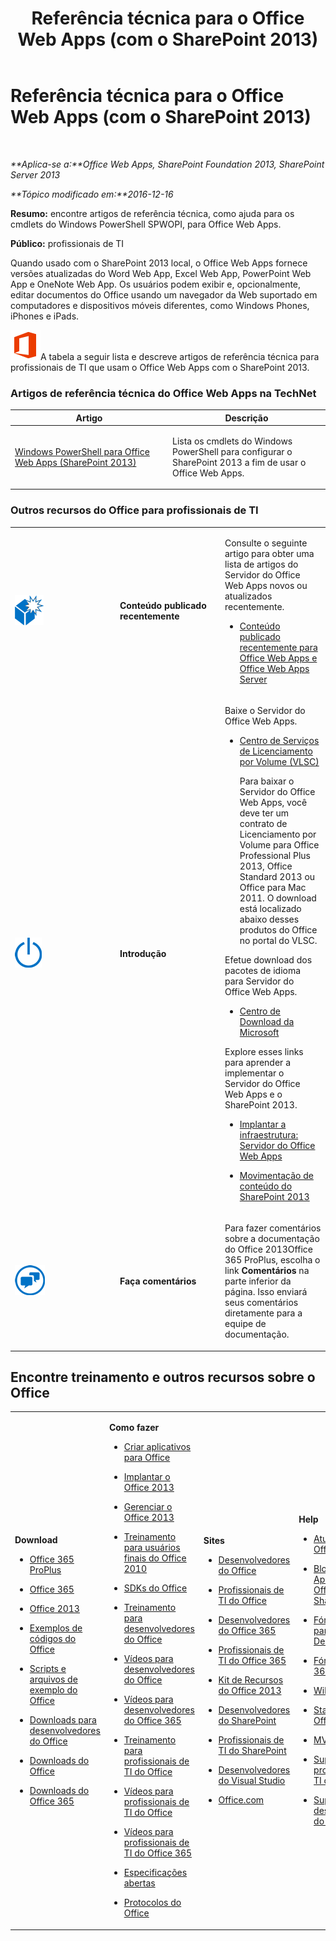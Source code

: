 ﻿---
title: Referência técnica para o Office Web Apps (com o SharePoint 2013)
TOCTitle: Referência técnica
ms:assetid: ef0b4cbd-f198-44a8-80f4-355494488f80
ms:mtpsurl: https://technet.microsoft.com/pt-br/library/Ee890081(v=office.15)
ms:contentKeyID: 49647138
ms.date: 01/04/2018
mtps_version: v=office.15
ms.translationtype: HT
---

# Referência técnica para o Office Web Apps (com o SharePoint 2013)

 

_**Aplica-se a:**Office Web Apps, SharePoint Foundation 2013, SharePoint Server 2013_

_**Tópico modificado em:**2016-12-16_

**Resumo:** encontre artigos de referência técnica, como ajuda para os cmdlets do Windows PowerShell SPWOPI, para Office Web Apps.

**Público:** profissionais de TI

Quando usado com o SharePoint 2013 local, o Office Web Apps fornece versões atualizadas do Word Web App, Excel Web App, PowerPoint Web App e OneNote Web App. Os usuários podem exibir e, opcionalmente, editar documentos do Office usando um navegador da Web suportado em computadores e dispositivos móveis diferentes, como Windows Phones, iPhones e iPads.


![Logotipo do Office 2013](images/JJ219456.a106e261-2cd0-43b7-af77-92de7e4b6fb9(Office.15).png "Logotipo do Office 2013")A tabela a seguir lista e descreve artigos de referência técnica para profissionais de TI que usam o Office Web Apps com o SharePoint 2013.

### Artigos de referência técnica do Office Web Apps na TechNet

<table>
<colgroup>
<col style="width: 50%" />
<col style="width: 50%" />
</colgroup>
<thead>
<tr class="header">
<th>Artigo</th>
<th>Descrição</th>
</tr>
</thead>
<tbody>
<tr class="odd">
<td><p><a href="windows-powershell-for-office-web-apps-sharepoint-2013.md">Windows PowerShell para Office Web Apps (SharePoint 2013)</a></p></td>
<td><p>Lista os cmdlets do Windows PowerShell para configurar o SharePoint 2013 a fim de usar o Office Web Apps.</p></td>
</tr>
</tbody>
</table>


### Outros recursos do Office para profissionais de TI

<table>
<colgroup>
<col style="width: 33%" />
<col style="width: 33%" />
<col style="width: 33%" />
</colgroup>
<tbody>
<tr class="odd">
<td><p><img src="images/JJ219457.22cad0f4-303d-4a40-90a3-fa08e69dfdaf(Office.15).png" title="Ícone de novidades (caixa)" alt="Ícone de novidades (caixa)" /></p></td>
<td><p><strong>Conteúdo publicado recentemente</strong></p></td>
<td><p>Consulte o seguinte artigo para obter uma lista de artigos do Servidor do Office Web Apps novos ou atualizados recentemente.</p>
<ul>
<li><p><a href="https://technet.microsoft.com/pt-br/library/ff433481(v=office.15)">Conteúdo publicado recentemente para Office Web Apps e Office Web Apps Server</a></p></li>
</ul></td>
</tr>
<tr class="even">
<td><p><img src="images/Dn135237.6b2d6dfa-7dc8-40fb-8335-af68b575f8cb(Office.15).png" title="Introdução" alt="Introdução" /></p></td>
<td><p><strong>Introdução</strong></p></td>
<td><p>Baixe o Servidor do Office Web Apps.</p>
<ul>
<li><p><a href="http://go.microsoft.com/fwlink/p/?linkid=256561">Centro de Serviços de Licenciamento por Volume (VLSC)</a></p>
<p>Para baixar o Servidor do Office Web Apps, você deve ter um contrato de Licenciamento por Volume para Office Professional Plus 2013, Office Standard 2013 ou Office para Mac 2011. O download está localizado abaixo desses produtos do Office no portal do VLSC.</p></li>
</ul>
<p>Efetue download dos pacotes de idioma para Servidor do Office Web Apps.</p>
<ul>
<li><p><a href="http://go.microsoft.com/fwlink/p/?linkid=256561%26clcid=0x416">Centro de Download da Microsoft</a></p></li>
</ul>
<p>Explore esses links para aprender a implementar o Servidor do Office Web Apps e o SharePoint 2013.</p>
<ul>
<li><p><a href="deploy-the-infrastructure-office-web-apps-server.md">Implantar a infraestrutura: Servidor do Office Web Apps</a></p></li>
<li><p><a href="https://technet.microsoft.com/pt-br/library/cc303422(v=office.15)">Movimentação de conteúdo do SharePoint 2013</a></p></li>
</ul></td>
</tr>
<tr class="odd">
<td><p><img src="images/JJ219456.6fa793ee-ede9-4476-901c-de96ea37fc3a(Office.15).png" title="Ícone de chat" alt="Ícone de chat" /></p></td>
<td><p><strong>Faça comentários</strong></p></td>
<td><p>Para fazer comentários sobre a documentação do Office 2013Office 365 ProPlus, escolha o link <strong>Comentários</strong> na parte inferior da página. Isso enviará seus comentários diretamente para a equipe de documentação.</p></td>
</tr>
</tbody>
</table>


## Encontre treinamento e outros recursos sobre o Office


<table>
<colgroup>
<col style="width: 25%" />
<col style="width: 25%" />
<col style="width: 25%" />
<col style="width: 25%" />
</colgroup>
<tbody>
<tr class="odd">
<td><p><strong>Download</strong></p>
<ul>
<li><p><a href="https://technet.microsoft.com/evalcenter/hh973391">Office 365 ProPlus</a></p></li>
<li><p><a href="https://go.microsoft.com/fwlink/p/?linkid=507653">Office 365</a></p></li>
<li><p><a href="https://technet.microsoft.com/pt-br/evalcenter/ee390818.aspx">Office 2013</a></p></li>
<li><p><a href="https://code.msdn.microsoft.com/office/">Exemplos de códigos do Office</a></p></li>
<li><p><a href="https://gallery.technet.microsoft.com/office/">Scripts e arquivos de exemplo do Office</a></p></li>
<li><p><a href="https://msdn.microsoft.com/pt-br/office/aa905351">Downloads para desenvolvedores do Office</a></p></li>
<li><p><a href="http://www.microsoft.com/pt-br/download/office.aspx?q=office">Downloads do Office</a></p></li>
<li><p><a href="https://www.microsoft.com/pt-br/download/search.aspx?q=office+365">Downloads do Office 365</a></p></li>
</ul></td>
<td><p><strong>Como fazer</strong></p>
<ul>
<li><p><a href="https://technet.microsoft.com/pt-br/library/jj220060.aspx">Criar aplicativos para Office</a></p></li>
<li><p><a href="https://technet.microsoft.com/pt-br/library/cc178982.aspx">Implantar o Office 2013</a></p></li>
<li><p><a href="https://technet.microsoft.com/pt-br/library/cc179068.aspx">Gerenciar o Office 2013</a></p></li>
<li><p><a href="https://technet.microsoft.com/pt-br/office/ff381682.aspx">Treinamento para usuários finais do Office 2010</a></p></li>
<li><p><a href="https://technet.microsoft.com/pt-br/office/aa905496.aspx">SDKs do Office</a></p></li>
<li><p><a href="https://msdn.microsoft.com/pt-br/office/aa905375">Treinamento para desenvolvedores do Office</a></p></li>
<li><p><a href="http://www.microsoft.com/resources/msdn/en-us/office/media/video/video.html?cid=odc%26from=mscomodc">Vídeos para desenvolvedores do Office</a></p></li>
<li><p><a href="http://www.microsoft.com/resources/msdn/en-us/office/media/video/video.html?cid=o365%26from=mscomo365">Vídeos para desenvolvedores do Office 365</a></p></li>
<li><p><a href="https://technet.microsoft.com/pt-br/office/ff519671">Treinamento para profissionais de TI do Office</a></p></li>
<li><p><a href="http://www.microsoft.com/resources/technet/en-us/office/media/video/video.html?cid=otc%26from=mscomotc">Vídeos para profissionais de TI do Office</a></p></li>
<li><p><a href="http://www.microsoft.com/resources/technet/en-us/office/media/video/video.html?cid=o365%26from=mscomo365">Vídeos para profissionais de TI do Office 365</a></p></li>
<li><p><a href="https://msdn.microsoft.com/pt-br/openspecifications/">Especificações abertas</a></p></li>
<li><p><a href="https://msdn.microsoft.com/pt-br/library/cc307282(v=office.12).aspx">Protocolos do Office</a></p></li>
</ul></td>
<td><p><strong>Sites</strong></p>
<ul>
<li><p><a href="https://msdn.microsoft.com/pt-br/office">Desenvolvedores do Office</a></p></li>
<li><p><a href="https://technet.microsoft.com/pt-br/office">Profissionais de TI do Office</a></p></li>
<li><p><a href="https://msdn.microsoft.com/pt-br/office/hh506337">Desenvolvedores do Office 365</a></p></li>
<li><p><a href="https://technet.microsoft.com/pt-br/hh912691">Profissionais de TI do Office 365</a></p></li>
<li><p><a href="https://technet.microsoft.com/pt-br/library/cc303401.aspx">Kit de Recursos do Office 2013</a></p></li>
<li><p><a href="https://msdn.microsoft.com/pt-br/sharepoint">Desenvolvedores do SharePoint</a></p></li>
<li><p><a href="https://technet.microsoft.com/pt-br/sharepoint">Profissionais de TI do SharePoint</a></p></li>
<li><p><a href="https://msdn.microsoft.com/pt-br/vstudio/aa718325">Desenvolvedores do Visual Studio</a></p></li>
<li><p><a href="http://office.microsoft.com/">Office.com</a></p></li>
</ul></td>
<td><p><strong>Help</strong></p>
<ul>
<li><p><a href="https://technet.microsoft.com/pt-br/office/ee748587.aspx">Atualizações do Office</a></p></li>
<li><p><a href="https://blogs.msdn.com/b/officeapps">Blog sobre Aplicativos do Office e do SharePoint</a></p></li>
<li><p><a href="https://social.msdn.microsoft.com/forums/pt-br/category/officedev%2coldevelopment%2csharepoint2010%2csharepoint%2cprojectserver2010%2cprojectprofessional2010%2cuc/">Fóruns: Office para Desenvolvedores</a></p></li>
<li><p><a href="https://answers.microsoft.com/pt-br/msoffice">Fóruns: Office 365</a></p></li>
<li><p><a href="https://social.technet.microsoft.com/wiki/pt-br">Wiki do TechNet</a></p></li>
<li><p><a href="https://stackoverflow.com/search?q=office">StackOverflow: Office</a></p></li>
<li><p><a href="https://mvp.microsoft.com/pt-br/mvp/search-mvp.aspx?kw=office">MVPs do Office</a></p></li>
<li><p><a href="https://technet.microsoft.com/pt-br/ms772425">Suporte para profissionais de TI do Office</a></p></li>
<li><p><a href="https://msdn.microsoft.com/pt-br/office/aa905515">Suporte para desenvolvedores do Office</a></p></li>
</ul></td>
</tr>
</tbody>
</table>

